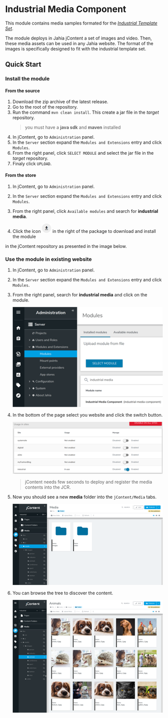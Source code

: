 # Industrial Media Component
 This module contains media samples formated for the *[Industrial Template Set][industrial:url]*.
 
 The module deploys in Jahia jContent a set of images and video. Then, these media assets can be used in any
 Jahia website. The format of the images is specifically designed to fit with the industrial template set.

## Quick Start

### Install the module

#### From the source
1. Download the zip archive of the latest release.
2. Go to the root of the repository.
1. Run the command `mvn clean install`. This create a jar file in the *target* repository.
    > you must have a **java sdk** and **maven** installed
1. In jContent, go to `Administration` panel.
1. In the `Server` section expand the `Modules and Extensions` entry and click `Modules`.
1. From the right panel, click `SELECT MODULE` and select the jar file in the *target* repository.
1. Finaly click `UPLOAD`.

#### From the store
1. In jContent, go to `Administration` panel.
2. In the `Server` section expand the `Modules and Extensions` entry and click `Modules`.
3. From the right panel, click `Available modules` and search for **industrial media**.

    <!--![205]-->
    
4. Click the icon ![201] in the right of the package to download and install the module  
  
  in the jContent repository as presented in
 the image below.
 
### Use the module in existing website
1. In jContent, go to `Administration` panel.
1. In the `Server` section expand the `Modules and Extensions` entry and click `Modules`.
1. From the right panel, search for **industrial media** and click on the module.

    <img src="./doc/images/301_search_module.png" width="500px"/>

1. In the bottom of the page select you website and click the switch button.

    ![300]
    
    >jContent needs few seconds to deploy and register the media contents into the JCR.    
1. Now you should see a new **media** folder into the  `jContent/Media` tabs.

    ![303]

1. You can browse the tree to discover the content.

    ![304]
    
[201]: ./doc/images/201_modules_download_icon.png
[300]: ./doc/images/300_enable_onsite.png
[301]: ./doc/images/301_search_module.png
[303]: ./doc/images/303_media_folder.png
[304]: ./doc/images/304_jahia_gallery.png
[industrial:url]:https://github.com/hduchesne/industrial